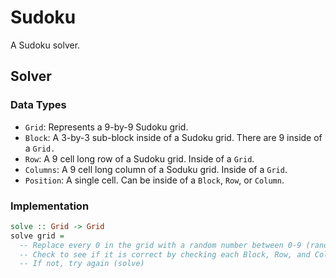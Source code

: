# Sudoku

A Sudoku solver.

## Solver

### Data Types

- `Grid`: Represents a 9-by-9 Sudoku grid.
- `Block`: A 3-by-3 sub-block inside of a Sudoku grid. There are 9 inside of a `Grid.`
- `Row`: A 9 cell long row of a Sudoku grid. Inside of a `Grid`.
- `Columns`: A 9 cell long column of a Soduku grid. Inside of a `Grid`.
- `Position`: A single cell. Can be inside of a `Block`, `Row`, or `Column`.

### Implementation

```haskell
solve :: Grid -> Grid
solve grid =
  -- Replace every 0 in the grid with a random number between 0-9 (randomizeBlanks)
  -- Check to see if it is correct by checking each Block, Row, and Column. If there is a failure, immediately return false (checkSolution)
  -- If not, try again (solve)
```
